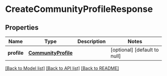# CreateCommunityProfileResponse
## Properties

| Name | Type | Description | Notes |
|------------ | ------------- | ------------- | -------------|
| **profile** | [**CommunityProfile**](CommunityProfile.md) |  | [optional] [default to null] |

[[Back to Model list]](../README.md#documentation-for-models) [[Back to API list]](../README.md#documentation-for-api-endpoints) [[Back to README]](../README.md)

